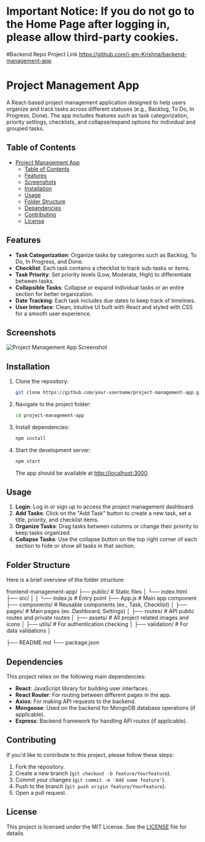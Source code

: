 

# Important Notice: If you do not go to the Home Page after logging in, please allow third-party cookies.


#Backend Repo Project Link 
https://github.com/i-am-Krishna/backend-management-app

# Project Management App

A React-based project management application designed to help users organize and track tasks across different statuses (e.g., Backlog, To Do, In Progress, Done). The app includes features such as task categorization, priority settings, checklists, and collapse/expand options for individual and grouped tasks.

## Table of Contents
- [Project Management App](#project-management-app)
  - [Table of Contents](#table-of-contents)
  - [Features](#features)
  - [Screenshots](#screenshots)
  - [Installation](#installation)
  - [Usage](#usage)
  - [Folder Structure](#folder-structure)
  - [Dependencies](#dependencies)
  - [Contributing](#contributing)
  - [License](#license)

## Features
- **Task Categorization**: Organize tasks by categories such as Backlog, To Do, In Progress, and Done.
- **Checklist**: Each task contains a checklist to track sub-tasks or items.
- **Task Priority**: Set priority levels (Low, Moderate, High) to differentiate between tasks.
- **Collapsible Tasks**: Collapse or expand individual tasks or an entire section for better organization.
- **Date Tracking**: Each task includes due dates to keep track of timelines.
- **User Interface**: Clean, intuitive UI built with React and styled with CSS for a smooth user experience.

## Screenshots
![Project Management App Screenshot](./path/to/your/screenshot.png)

## Installation

1. Clone the repository:
    ```bash
    git clone https://github.com/your-username/project-management-app.git
    ```
2. Navigate to the project folder:
    ```bash
    cd project-management-app
    ```
3. Install dependencies:
    ```bash
    npm install
    ```
4. Start the development server:
    ```bash
    npm start
    ```
    The app should be available at [http://localhost:3000](http://localhost:3000).

## Usage

1. **Login**: Log in or sign up to access the project management dashboard.
2. **Add Tasks**: Click on the "Add Task" button to create a new task, set a title, priority, and checklist items.
3. **Organize Tasks**: Drag tasks between columns or change their priority to keep tasks organized.
4. **Collapse Tasks**: Use the collapse button on the top right corner of each section to hide or show all tasks in that section.

## Folder Structure
Here is a brief overview of the folder structure:



frontend-management-app/ 
├── public/ # Static files │ └── index.html 
├── src/ │ 
    │ └── index.js # Entry point 
    ├── App.js # Main app component 
    ├── components/ # Reusable components (ex., Task, Checklist) │ 
    ├── pages/  # Main pages (ex. Dashboard, Settings) │ 
    ├── routes/ # API public routes and private routes │
    ├── assets/ # All project related images and icons │ 
    ├── utils/ # For authentication checking │ 
    ├── validation/ # For data validations │ 

├── README.md └── package.json





## Dependencies
This project relies on the following main dependencies:

- **React**: JavaScript library for building user interfaces.
- **React Router**: For routing between different pages in the app.
- **Axios**: For making API requests to the backend.
- **Mongoose**: Used on the backend for MongoDB database operations (if applicable).
- **Express**: Backend framework for handling API routes (if applicable).

## Contributing
If you'd like to contribute to this project, please follow these steps:

1. Fork the repository.
2. Create a new branch (`git checkout -b feature/YourFeature`).
3. Commit your changes (`git commit -m 'Add some feature'`).
4. Push to the branch (`git push origin feature/YourFeature`).
5. Open a pull request.

## License
This project is licensed under the MIT License. See the [LICENSE](./LICENSE) file for details.
